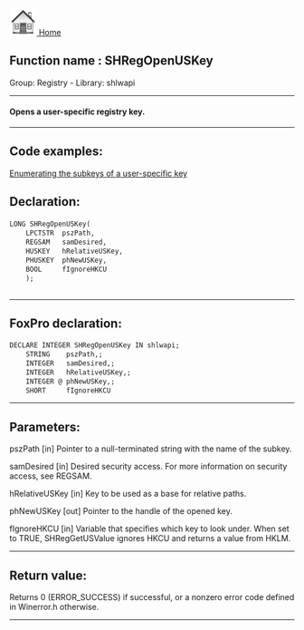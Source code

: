 [<img src="../../images/home.png"> Home ](https://github.com/VFPX/Win32API)  

## Function name : SHRegOpenUSKey
Group: Registry - Library: shlwapi    
***  


#### Opens a user-specific registry key.
***  


## Code examples:
[Enumerating the subkeys of a user-specific key](../../samples/sample_129.md)  

## Declaration:
```foxpro  
LONG SHRegOpenUSKey(
    LPCTSTR  pszPath,
    REGSAM   samDesired,
    HUSKEY   hRelativeUSKey,
    PHUSKEY  phNewUSKey,
    BOOL     fIgnoreHKCU
    );
  
```  
***  


## FoxPro declaration:
```foxpro  
DECLARE INTEGER SHRegOpenUSKey IN shlwapi;
   	STRING    pszPath,;
   	INTEGER   samDesired,;
   	INTEGER   hRelativeUSKey,;
   	INTEGER @ phNewUSKey,;
   	SHORT     fIgnoreHKCU  
```  
***  


## Parameters:
pszPath 
[in] Pointer to a null-terminated string with the name of the subkey. 

samDesired 
[in] Desired security access. For more information on security access, see REGSAM. 

hRelativeUSKey 
[in] Key to be used as a base for relative paths. 

phNewUSKey 
[out] Pointer to the handle of the opened key. 

fIgnoreHKCU 
[in] Variable that specifies which key to look under. When set to TRUE, SHRegGetUSValue ignores HKCU and returns a value from HKLM.  
***  


## Return value:
Returns 0 (ERROR_SUCCESS) if successful, or a nonzero error code defined in Winerror.h otherwise.  
***  

